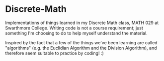 # Discrete-Math

Implementations of things learned in my Discrete Math class, MATH 029 at
Swarthmore College. Writing code is not a course requirement; just something I'm
choosing to do to help myself understand the material.

Inspired by the fact that a few of the things we've been learning are called
"algorithms" (e.g. the Euclidian Algorithm and the Division Algorithm), and
therefore seem suitable to practice by coding! :)
